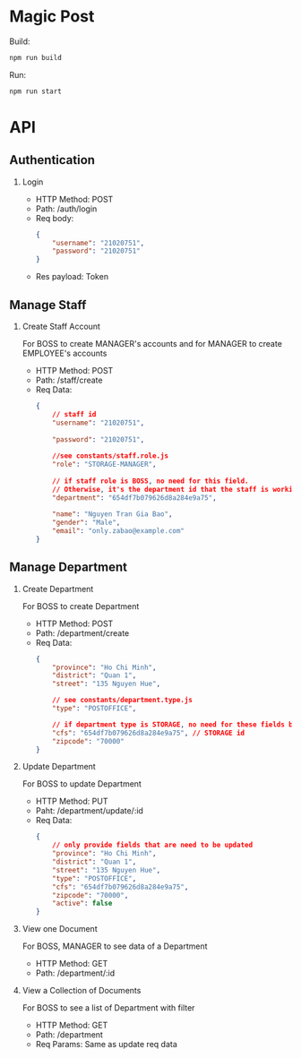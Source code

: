 # Magic Post
Build:
```bash
npm run build
```
Run:
```bash
npm run start
```
# API
## Authentication
1. Login

    - HTTP Method: POST
    - Path: /auth/login
    - Req body:
        ```json
        {
            "username": "21020751",
            "password": "21020751"
        }
        ```
    - Res payload: Token

## Manage Staff
1. Create Staff Account

    For BOSS to create MANAGER's accounts and for MANAGER to create EMPLOYEE's accounts
    - HTTP Method: POST
    - Path: /staff/create
    - Req Data:
        ```json
        {
            // staff id
            "username": "21020751",
            
            "password": "21020751",
            
            //see constants/staff.role.js
            "role": "STORAGE-MANAGER",
            
            // if staff role is BOSS, no need for this field. 
            // Otherwise, it's the department id that the staff is working on
            "department": "654df7b079626d8a284e9a75",  
            
            "name": "Nguyen Tran Gia Bao",
            "gender": "Male",
            "email": "only.zabao@example.com"
        }

        ```

## Manage Department
1. Create Department

    For BOSS to create Department
    - HTTP Method: POST
    - Path: /department/create
    - Req Data:
        ```json
        {
            "province": "Ho Chi Minh",
            "district": "Quan 1",
            "street": "135 Nguyen Hue",

            // see constants/department.type.js
            "type": "POSTOFFICE",

            // if department type is STORAGE, no need for these fields below
            "cfs": "654df7b079626d8a284e9a75", // STORAGE id
            "zipcode": "70000"
        }

        ```
2. Update Department

    For BOSS to update Department
    - HTTP Method: PUT
    - Paht: /department/update/:id
    - Req Data:
        ```json
        {
            // only provide fields that are need to be updated
            "province": "Ho Chi Minh",
            "district": "Quan 1",
            "street": "135 Nguyen Hue",
            "type": "POSTOFFICE",
            "cfs": "654df7b079626d8a284e9a75",
            "zipcode": "70000",
            "active": false
        }
        ```
3. View one Document

    For BOSS, MANAGER to see data of a Department
    - HTTP Method: GET
    - Path: /department/:id
4. View a Collection of Documents

    For BOSS to see a list of Department with filter
    - HTTP Method: GET
    - Path: /department
     - Req Params: Same as update req data